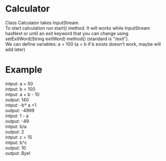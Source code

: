 # Calculator

Class Calculator takes InputStream.  
To start calculation run start() method. It will works while InputStream hasNext or until an exit keyword that you can change using setExitWord(String exitWord) method() (standard is "/exit").  
We can define variables: a = 100 (a = b if b exists doesn't work, maybe will add later)
# Example
intput: a = 50  
intput: b = 100  
intput: a + b - 10  
output: 140  
intput: -b*    a  +1  
output: -4999  
intput: 1 - a  
output: -49  
intput: b/a  
output: 2  
intput: c = 15  
intput: b^c  
output: 10  
output: Bye!  
